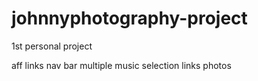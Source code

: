 # johnnyphotography-project
1st personal project

aff links nav bar
multiple music selection links
photos
